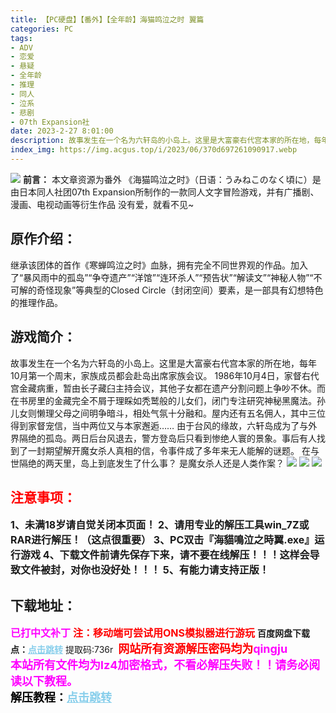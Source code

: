 ```yaml
---
title: 【PC硬盘】【番外】【全年龄】海猫鸣泣之时 翼篇
categories: PC
tags:
- ADV
- 恋爱
- 悬疑
- 全年龄
- 推理
- 同人
- 泣系
- 悲剧
- 07th Expansion社
date: 2023-2-27 8:01:00
description: 故事发生在一个名为六轩岛的小岛上。这里是大富豪右代宫本家的所在地，每年10月第一个周末，家族成员都会赴岛出席家族会议。 1986年10月4日，家督右代宫金藏病重，暂由长子藏臼主持会议，其他子女都在遗产分割问题上争吵不休。而在书房里的金藏完全不屑于理睬如秃鹫般的儿女们，闭门专注研究神秘黑魔法。孙儿女则懒理父母之间明争暗斗，相处气氛十分融和。屋内还有五名佣人，其中三位得到家督宠信，当中两位又与本家邂逅……
index_img: https://img.acgus.top/i/2023/06/370d697261090917.webp
---
```

![](https://img.acgus.top/i/2023/06/370d697261090917.webp)
**前言：**
本文章资源为番外
《海猫鸣泣之时》（日语：うみねこのなく頃に）是由日本同人社团07th Expansion所制作的一款同人文字冒险游戏，并有广播剧、漫画、电视动画等衍生作品
没有爱，就看不见~

## 原作介绍：
继承该团体的首作《寒蝉鸣泣之时》血脉，拥有完全不同世界观的作品。加入了“暴风雨中的孤岛”“争夺遗产”“洋馆”“连环杀人”“预告状”“解读文”“神秘人物”“不可解的奇怪现象”等典型的Closed Circle（封闭空间）要素，是一部具有幻想特色的推理作品。

## 游戏简介：
故事发生在一个名为六轩岛的小岛上。这里是大富豪右代宫本家的所在地，每年10月第一个周末，家族成员都会赴岛出席家族会议。
 1986年10月4日，家督右代宫金藏病重，暂由长子藏臼主持会议，其他子女都在遗产分割问题上争吵不休。而在书房里的金藏完全不屑于理睬如秃鹫般的儿女们，闭门专注研究神秘黑魔法。孙儿女则懒理父母之间明争暗斗，相处气氛十分融和。屋内还有五名佣人，其中三位得到家督宠信，当中两位又与本家邂逅……
由于台风的缘故，六轩岛成为了与外界隔绝的孤岛。两日后台风退去，警方登岛后只看到惨绝人寰的景象。事后有人找到了一封期望解开魔女杀人真相的信，令事件成了多年来无人能解的谜题。
在与世隔绝的两天里，岛上到底发生了什么事？
是魔女杀人还是人类作案？
![](https://img.acgus.top/i/2023/06/3e549436b9090922.webp)
![](https://img.acgus.top/i/2023/06/1c6299bc8c090920.webp)
![](https://img.acgus.top/i/2023/06/be94afa8a4090919.webp)





## <font color=#FF0000 >注意事项：</font>
<font size=3><b>1、未满18岁请自觉关闭本页面！
2、请用专业的解压工具win_7Z或RAR进行解压！（这点很重要）
3、PC双击『海貓鳴泣之時翼.exe』运行游戏
4、下载文件前请先保存下来，请不要在线解压！！！这样会导致文件被封，对你也没好处！！！
5、有能力请支持正版！</b></font>

## 下载地址：
<font color=#FF00FF size=3><b>已打中文补丁</b></font>
<font color=#FF0000 size=3>**注：移动端可尝试用ONS模拟器进行游玩**</font>
<b>百度网盘下载点：</b><a href="https://pan.baidu.com/s/1NVtEZO8g5xFsXh8SETqrkQ?pwd=736r" style="color: #87CEEB;"><b>点击跳转</b></a> 提取码:736r
<a style="padding: 0" href="https://post.qingju.org/AD/"><img style="max-width:100%" src="https://img.acgus.top/i/2024/07/478f689b8021d8d499ab43d21acf137a.gif" alt=""></a>
<b><font color=#FF0000 size=4>网站所有资源解压密码均为</b></font><b><font color=#FF00FF size=4>qingju</font><font color=#FF0000 ></font></b><br><b><font color=#FF00FF size=4>本站所有文件均为lz4加密格式，不看必解压失败！！请务必阅读以下教程。</b></font><br><b><font color=#000 size=4>解压教程：</b><a href="https://post.qingju.org/tutorial/000/" style="color: #87CEEB;"><b>点击跳转</b></a>